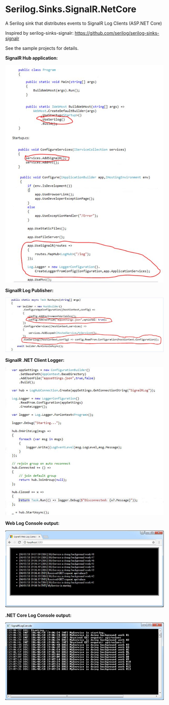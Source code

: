 # Serilog.Sinks.SignalR.NetCore
A Serilog sink that distributes events to SignalR Log Clients (ASP.NET Core)

Inspired by serilog-sinks-signalr: https://github.com/serilog/serilog-sinks-signalr

See the sample projects for details.

**SignalR Hub application:**

![](./images/SignalRHubApp.jpg "SignalR Hub App")

**SignalR Log Publisher:**

![](./images/SignalRLogPub.jpg "SignalR Log Pub")

**SignalR .NET Client Logger:**

![](./images/CoreLogger.jpg "SignalR Client Logger")

**Web Log Console output:**

![](./images/WebLogConsole.jpg "Web Log console")

**.NET Core Log Console output:**

![](./images/CoreLogConsole.jpg ".NET Core Log Console")
